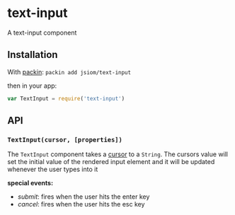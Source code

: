 
# text-input

  A text-input component

## Installation

With [packin](//github.com/jkroso/packin): `packin add jsiom/text-input`

then in your app:

```js
var TextInput = require('text-input')
```

## API

### `TextInput(cursor, [properties])`

The `TextInput` component takes a [cursor](//github.com/jsiom/cursor) to a `String`. The cursors value will set the initial value of the rendered input element and it will be updated whenever the user types into it

__special events:__

- _submit_: fires when the user hits the enter key
- _cancel_: fires when the user hits the esc key
